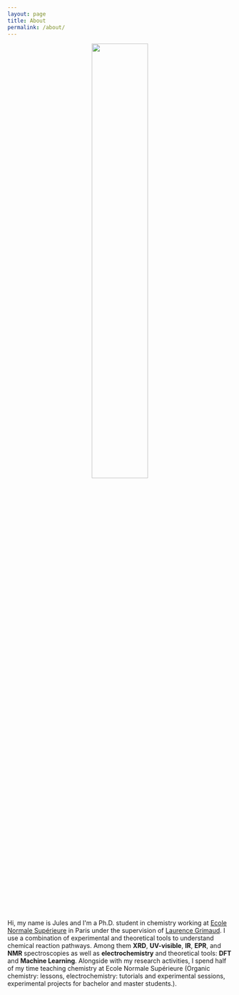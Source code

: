 ```yaml
---
layout: page
title: About
permalink: /about/
---
```


<p align="center">
<img src="../../../../assets/images/photo_portrait.jpg" width="50%">
</p>

Hi, my name is Jules and I'm a Ph.D. student in chemistry working at [Ecole Normale Supérieure](https://www.chimie.ens.fr/en/chemistry-department-of-ens/) in Paris under the supervision of [Laurence Grimaud](https://www.chimie.ens.fr/grimaud/current-team/team-leaders/laurence-grimaud/). I use a combination of experimental and theoretical tools to understand chemical reaction pathways. Among them **XRD**, **UV-visible**, **IR**, **EPR**, and **NMR** spectroscopies as well as **electrochemistry** and theoretical tools: **DFT** and **Machine Learning**.
  Alongside with my research activities, I spend half of my time teaching chemistry at Ecole Normale Supérieure (Organic chemistry: lessons, electrochemistry: tutorials and experimental sessions, experimental projects for bachelor and master students.).

